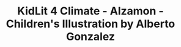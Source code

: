 ---
layout: portfolio
title: KidLit 4 Climate - Alzamon - Children's Illustration by Alberto Gonzalez
categories: 
    - homepage
    - illustration
pretty_category: Illustration
pretty_title: Kidlit 4 Climate 
permalink: /portfolio/illustration/kidlit4climate
masonryimage: /assets/images/portfolio/2019_i_kidLit4Climate@400w.jpg
fullsizeimage: /assets/images/portfolio/2019_i_kidLit4Climate@1500w.jpg
work_details:
    - Digital Illustration, 2019
    - "Tools used: Clip Studio Paint"
---